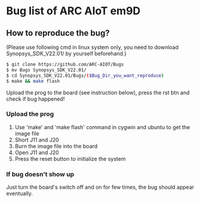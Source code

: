 # Bug list of ARC AIoT em9D  

## How to reproduce the bug?   
(Please use following cmd in linux system only, you need to download Synopsys_SDK_V22.01/ by yourself beforehand.)
```bash
$ git clone https://github.com/ARC-AIOT/Bugs
$ mv Bugs Synopsys_SDK_V22.01/
$ cd Synopsys_SDK_V22.01/Bugs/($Bug_Dir_you_want_reproduce)
$ make && make flash
```

Upload the prog to the board (see instruction below), press the rst btn and check if bug happened!
### Upload the prog
1. Use 'make' and 'make flash' command in cygwin and ubuntu to get the image file  
2. Short J11 and J20  
3. Burn the image file into the board  
4. Open J11 and J20  
5. Press the reset button to initialize the system  

### If bug doesn't show up
Just turn the board's switch off and on for few times, the bug should appear eventually.
